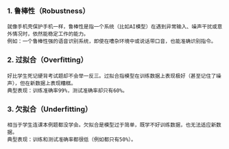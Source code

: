 ### 1. ​​鲁棒性（Robustness）​    
	就像手机壳保护手机一样，鲁棒性是指一个系统（比如AI模型）在遇到异常输入、噪声干扰或意外情况时，依然能稳定工作的能力。    
	例如：一个鲁棒性强的语音识别系统，即使在嘈杂环境中或说话带口音，也能准确识别指令。    
	
### 2. ​​过拟合（Overfitting）​​    
	好比学生死记硬背考试题却不会举一反三。过拟合指模型在训练数据上表现极好（甚至记住了噪声），但在新数据上表现糟糕。    
	典型表现：训练准确率99%，测试准确率却只有60%。    
	
### 3. ​​欠拟合（Underfitting）​​    
	相当于学生连课本例题都没学会。欠拟合是模型过于简单，既学不好训练数据，也无法适应新数据。    
	典型表现：训练和测试准确率都很低（例如都只有50%）。    
